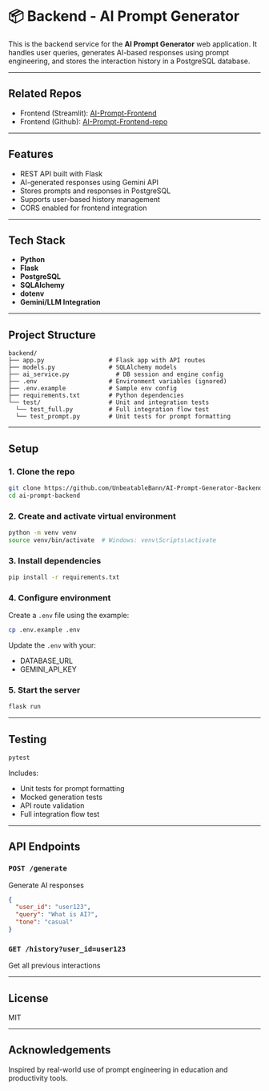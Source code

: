 # 📦 Backend - AI Prompt Generator

This is the backend service for the **AI Prompt Generator** web application. It handles user queries, generates AI-based responses using prompt engineering, and stores the interaction history in a PostgreSQL database.

---

## Related Repos

* Frontend (Streamlit): [AI-Prompt-Frontend](https://unbeatablebann-ai-prompt-generator-app-vachgp.streamlit.app/)
* Frontend (Github): [AI-Prompt-Frontend-repo](https://github.com/UnbeatableBann/AI-Prompt-Generator)
---

## Features

* REST API built with Flask
* AI-generated responses using Gemini API
* Stores prompts and responses in PostgreSQL
* Supports user-based history management
* CORS enabled for frontend integration

---

## Tech Stack

* **Python**
* **Flask**
* **PostgreSQL**
* **SQLAlchemy**
* **dotenv**
* **Gemini/LLM Integration**

---

## Project Structure

```
backend/
├── app.py                  # Flask app with API routes
├── models.py               # SQLAlchemy models
├── ai_service.py             # DB session and engine config
├── .env                    # Environment variables (ignored)
├── .env.example            # Sample env config
├── requirements.txt        # Python dependencies
└── test/                   # Unit and integration tests
  └── test_full.py          # Full integration flow test
  └── test_prompt.py        # Unit tests for prompt formatting
```

---

## Setup

### 1. Clone the repo

```bash
git clone https://github.com/UnbeatableBann/AI-Prompt-Generator-Backend.git
cd ai-prompt-backend
```

### 2. Create and activate virtual environment

```bash
python -m venv venv
source venv/bin/activate  # Windows: venv\Scripts\activate
```

### 3. Install dependencies

```bash
pip install -r requirements.txt
```

### 4. Configure environment

Create a `.env` file using the example:

```bash
cp .env.example .env
```

Update the `.env` with your:

* DATABASE\_URL
* GEMINI\_API\_KEY 

### 5. Start the server

```bash
flask run
```

---

## Testing

```bash
pytest
```

Includes:

* Unit tests for prompt formatting
* Mocked generation tests
* API route validation
* Full integration flow test

---

## API Endpoints

### `POST /generate`

Generate AI responses

```json
{
  "user_id": "user123",
  "query": "What is AI?",
  "tone": "casual"
}
```

### `GET /history?user_id=user123`

Get all previous interactions

---

## License

MIT

---

## Acknowledgements

Inspired by real-world use of prompt engineering in education and productivity tools.

